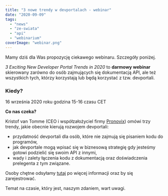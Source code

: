 ```yaml
---
title: "3 nowe trendy w devportalach - webinar"
date: "2020-09-09"
tags:
  - "news"
  - "ze-swiata"
  - "api"
  - "webinarium"
coverImage: "webinar.png"
---
```


Mamy dziś dla Was propozycję ciekawego webinaru. Szczegóły poniżej.

_3 Exciting New Developer Portal Trends in 2020_ to **darmowy webinar**
skierowany zarówno do osób zajmujących się dokumentacją API, ale też wszystkich
tych, którzy korzystają lub będą korzystać z tzw. devportali.

### Kiedy?

16 września 2020 roku godzina 15-16 czasu CET

**Co nas czeka?**

Kristof van Tomme (CEO i współzałożyciel firmy
[Pronovix](https://pronovix.com/)) omówi trzy trendy, jakie obecnie kierują
rozwojem devportali:

- przydatność devportali dla osób, które nie zajmują się pisaniem kodu do
  programów,
- jak devportale mogą wpisać się w biznesową strategię gdy jesteśmy gotowi
  podzielić się swoim API z innymi,
- wady i zalety łączenia kodu z dokumentacją oraz doświadczenia prelegenta z tym
  związane.

Osoby chętne odsyłamy
[tutaj](https://www.eventbrite.com/e/3-exciting-new-developer-portal-trends-in-2020-with-kristof-van-tomme-tickets-119277284569)
po więcej informacji oraz by się zarejestrować.

Temat na czasie, który jest, naszym zdaniem, wart uwagi.
